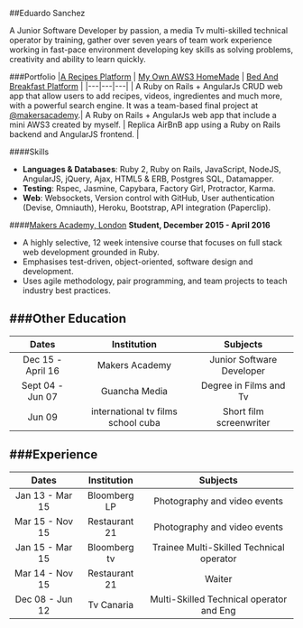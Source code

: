 ##Eduardo Sanchez

A Junior Software Developer by passion, a media Tv multi-skilled technical operator by training, gather over seven years of team work experience working in fast-pace environment developing key skills as solving problems, creativity and ability to learn quickly.

###Portfolio
|[A Recipes Platform](https://github.com/hedudelgado/Recipes-project)  |  [My Own AWS3 HomeMade](https://github.com/hedudelgado/Rails-AngularJs-MyOwnLittleAWS3) | [Bed And Breakfast Platform](https://github.com/hedudelgado/Angular-Rails_Bed-Breakfast) |
|---|---|---|
| A Ruby on Rails + AngularJs CRUD web app that allow users to add recipes, videos, ingredientes and much more, with a powerful search engine. It was a team-based final project at [@makersacademy](https://github.com/makersacademy).| A Ruby on Rails + AngularJs web app that include a mini AWS3 created by myself. | Replica AirBnB app using a Ruby on Rails backend and AngularJS frontend. |

####Skills
* __Languages & Databases__: Ruby 2, Ruby on Rails, JavaScript, NodeJS, AngularJS, jQuery, Ajax, HTML5 & ERB, Postgres SQL, Datamapper.
* __Testing__: Rspec, Jasmine, Capybara, Factory Girl, Protractor, Karma.
* __Web__: Websockets, Version control with GitHub, User authentication (Devise, Omniauth), Heroku, Bootstrap, API integration (Paperclip).

####[Makers Academy, London](http://www.makersacademy.com)
**Student, December 2015 - April 2016**
* A highly selective, 12 week intensive course that focuses on full stack web development grounded in Ruby.
* Emphasises test-driven, object-oriented, software design and development.
* Uses agile methodology, pair programming, and team projects to teach industry best practices.

###Other Education
-------------

|       Dates          |        Institution         		|            Subjects                     |
| :-------------------:|:----------------------------------:| :--------------------------------------:|
| Dec 15 - April 16    | Makers Academy                		| Junior Software Developer				  |
| Sept 04 - Jun 07     | Guancha Media                      | Degree in Films and Tv                  |
| Jun 09               | international tv films school cuba | Short film screenwriter				  |


###Experience
-------------

|       Dates          |        Institution         |            Subjects                     |
| :-------------------:|:-------------------------: | :--------------------------------------:|
| Jan 13 - Mar 15      | Bloomberg LP               | Photography and video events            |
| Mar 15 - Nov 15      | Restaurant 21              | Photography and video events            |
| Jan 15 - Mar 15      | Bloomberg tv               | Trainee Multi-Skilled Technical operator|
| Mar 14 - Nov 15      | Restaurant 21              | Waiter                                  |
| Dec 08 - Jun 12      | Tv Canaria                 | Multi-Skilled Technical operator and Eng|



